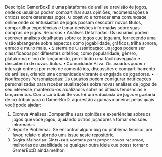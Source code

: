 Descrição
GamerBoxD é uma plataforma de análise e revisão de jogos, onde os usuários podem compartilhar suas opiniões, recomendações e críticas sobre diferentes jogos. O objetivo é fornecer uma comunidade online onde os entusiastas de jogos possam descobrir novos títulos, compartilhar experiências e tomar decisões informadas sobre suas compras de jogos. 
Recursos
•	Análises Detalhadas: Os usuários podem escrever análises detalhadas sobre os jogos que jogaram, fornecendo uma visão abrangente sobre aspectos como jogabilidade, gráficos, trilha sonora, enredo e muito mais.
•	Sistema de Classificação: Os jogos podem ser classificados por diferentes critérios, como popularidade, gênero, plataforma e ano de lançamento, permitindo uma fácil navegação e descoberta de novos títulos.
•	Comunidade Ativa: Os usuários podem interagir entre si por meio de comentários, discussões e compartilhamento de análises, criando uma comunidade vibrante e engajada de jogadores.
•	Notificações Personalizadas: Os usuários podem configurar notificações personalizadas para receber atualizações sobre novas análises de jogos de seu interesse, mantendo-os atualizados sobre as últimas tendências e lançamentos.
Como contribuir
Se você é um entusiasta de jogos e gostaria de contribuir para o GamerBoxD, aqui estão algumas maneiras pelas quais você pode ajudar: 
1.	Escreva Análises: Compartilhe suas opiniões e experiências sobre os jogos que você jogou, ajudando outros jogadores a tomar decisões informadas.
2.	Reporte Problemas: Se encontrar algum bug ou problema técnico, por favor, relate-o abrindo uma issue neste repositório.
3.	Sugira Melhorias: Sinta-se à vontade para propor novos recursos, melhorias de usabilidade ou qualquer outra ideia que possa tornar o GamerBoxD ainda melhor.
